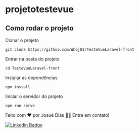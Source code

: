 # projetotestevue

## Como rodar o projeto
 Clonar o projeto 
 ``` 
 git clone https://github.com/Whoj01/TesteVueLaravel-front
 ```
 Entrar na pasta do projeto
 ``` 
 cd TesteVueLaravel-front
 ```
 Instalar as dependências
  ``` 
 npm install 
 ```

 Iniciar o servidor do projeto
  ``` 
  npm run serve
 ```
 
 <p>Feito com ❤️ por Josué Dias 👋🏽 Entre em contato!</p>

[![Linkedin Badge](https://img.shields.io/badge/-Josuedias-blue?style=flat-square&logo=Linkedin&logoColor=white&link=https://https://www.linkedin.com/in/nycole-xavier-641271202/)](https://www.linkedin.com/in/josué-dias-271458224/)



